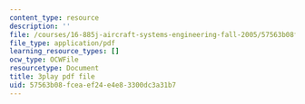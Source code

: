 ```yaml
---
content_type: resource
description: ''
file: /courses/16-885j-aircraft-systems-engineering-fall-2005/57563b08fceaef24e4e83300dc3a31b7_hzW2ZBtzrUE.pdf
file_type: application/pdf
learning_resource_types: []
ocw_type: OCWFile
resourcetype: Document
title: 3play pdf file
uid: 57563b08-fcea-ef24-e4e8-3300dc3a31b7
---
```

